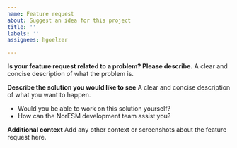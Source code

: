 ```yaml
---
name: Feature request
about: Suggest an idea for this project
title: ''
labels: ''
assignees: hgoelzer

---
```


**Is your feature request related to a problem? Please describe.**
A clear and concise description of what the problem is.

**Describe the solution you would like to see**
A clear and concise description of what you want to happen.
 - Would you be able to work on this solution yourself?
 - How can the NorESM development team assist you?

**Additional context**
Add any other context or screenshots about the feature request here.
